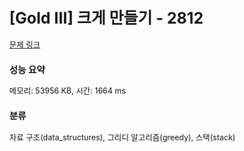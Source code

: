 # [Gold III] 크게 만들기 - 2812 

[문제 링크](https://www.acmicpc.net/problem/2812) 

### 성능 요약

메모리: 53956 KB, 시간: 1664 ms

### 분류

자료 구조(data_structures), 그리디 알고리즘(greedy), 스택(stack)

